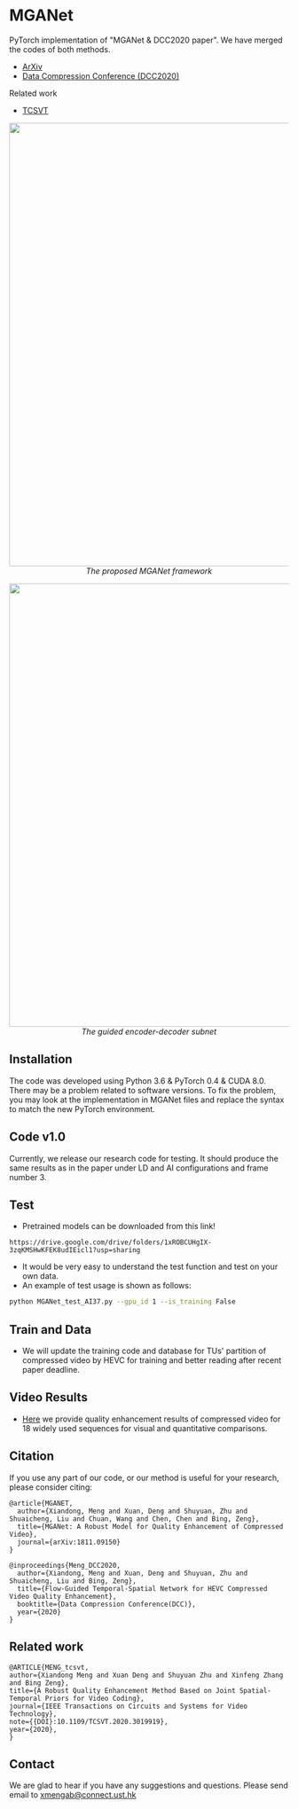 # MGANet
PyTorch implementation of "MGANet & DCC2020 paper". 
We have merged the codes of both methods.

- [ArXiv](http://arxiv.org/pdf/1811.09150)      
- [Data Compression Conference (DCC2020)](https://www.cs.brandeis.edu/~dcc/Call.html)

Related work
- [TCSVT](https://ieeexplore.ieee.org/document/9178742)

<p align="center">
    <img src="files/framework.png" width="800"> <br />
    <em> The proposed MGANet framework</em>
</p>

<p align="center">
    <img src="files/GUNet.png" width="800"> <br />
    <em> The guided encoder-decoder subnet </em>
</p>


## Installation
The code was developed using Python 3.6 & PyTorch 0.4 & CUDA 8.0. There may be a problem related to software versions. To fix the problem, you may look at the implementation in MGANet files and replace the syntax to match the new PyTorch environment. 

## Code v1.0
Currently, we release our research code for testing. It should produce the same results as in the paper under LD and AI configurations and frame number 3.
## Test
* Pretrained models can be downloaded from this link!
```
https://drive.google.com/drive/folders/1xROBCUHgIX-3zqKMSHwKFEK8udIEicl1?usp=sharing
```
* It would be very easy to understand the test function and test on your own data.
* An example of test usage is shown as follows:
```bash 
python MGANet_test_AI37.py --gpu_id 1 --is_training False
```
## Train and Data
* We will update the training code and database for TUs' partition of compressed video by HEVC for training and better reading after recent paper deadline.
## Video Results
* [Here](http://arxiv.org/pdf/1811.09150) we provide quality enhancement results of compressed video for 18 widely used sequences for visual and quantitative comparisons.
## Citation

If you use any part of our code, or our method is useful for your research, please consider citing:

```
@article{MGANET,
  author={Xiandong, Meng and Xuan, Deng and Shuyuan, Zhu and Shuaicheng, Liu and Chuan, Wang and Chen, Chen and Bing, Zeng},
  title={MGANet: A Robust Model for Quality Enhancement of Compressed Video},
  journal={arXiv:1811.09150}
}

@inproceedings{Meng_DCC2020,
  author={Xiandong, Meng and Xuan, Deng and Shuyuan, Zhu and Shuaicheng, Liu and Bing, Zeng},
  title={Flow-Guided Temporal-Spatial Network for HEVC Compressed Video Quality Enhancement},
  booktitle={Data Compression Conference(DCC)},
  year={2020}
}
```



## Related work
```
@ARTICLE{MENG_tcsvt,
author={Xiandong Meng and Xuan Deng and Shuyuan Zhu and Xinfeng Zhang and Bing Zeng},
title={A Robust Quality Enhancement Method Based on Joint Spatial-Temporal Priors for Video Coding},
journal={IEEE Transactions on Circuits and Systems for Video Technology},
note={{DOI}:10.1109/TCSVT.2020.3019919},
year={2020},
}
```

## Contact
We are glad to hear if you have any suggestions and questions. 
Please send email to xmengab@connect.ust.hk
